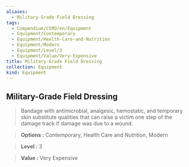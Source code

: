 ```yaml
---
aliases:
  - Military-Grade Field Dressing
tags:
  - Compendium/CSRD/en/Equipment
  - Equipment/Contemporary
  - Equipment/Health-Care-and-Nutrition
  - Equipment/Modern
  - Equipment/Level/3
  - Equipment/Value/Very-Expensive
title: Military-Grade Field Dressing
collection: Equipment
kind: Equipment
---
```

## Military-Grade Field Dressing    
    
>Bandage with antimicrobial, analgesic, hemostatic, and temporary skin substitute qualities that can raise a victim one step of the damage track if damage was due to a wound.    
> **Options :** Contemporary, Health Care and Nutrition, Modern    
> **Level :** 3    
> **Value :** Very Expensive